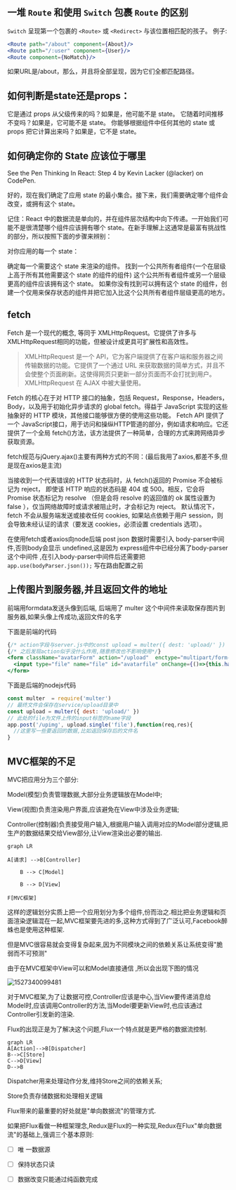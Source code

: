 ## 一堆 `Route` 和使用 `Switch` 包裹 `Route` 的区别

  `Switch` 呈现第一个包裹的 `<Route>` 或 `<Redirect>` 与该位置相匹配的孩子。
例子:

```jsx
<Route path="/about" component={About}/>
<Route path="/:user" component={User}/>
<Route component={NoMatch}/>
```

如果URL是/about，那么<About>，<User>并且<NoMatch>将全部呈现，因为它们全都匹配路径。

## 如何判断是state还是props：

它是通过 props 从父级传来的吗？如果是，他可能不是 state。
它随着时间推移不变吗？如果是，它可能不是 state。
你能够根据组件中任何其他的 state 或 props 把它计算出来吗？如果是，它不是 state。

## 如何确定你的 State 应该位于哪里

See the Pen Thinking In React: Step 4 by Kevin Lacker (@lacker) on CodePen.

好的，现在我们确定了应用 state 的最小集合。接下来，我们需要确定哪个组件会改变，或拥有这个 state。

记住：React 中的数据流是单向的，并在组件层次结构中向下传递。一开始我们可能不是很清楚哪个组件应该拥有哪个 state。在新手理解上这通常是最富有挑战性的部分，所以按照下面的步骤来辨别：

对你应用的每一个 state：

确定每一个需要这个 state 来渲染的组件。
找到一个公共所有者组件(一个在层级上高于所有其他需要这个 state 的组件的组件)
这个公共所有者组件或另一个层级更高的组件应该拥有这个 state。
如果你没有找到可以拥有这个 state 的组件，创建一个仅用来保存状态的组件并把它加入比这个公共所有者组件层级更高的地方。

## fetch

Fetch 是一个现代的概念, 等同于 XMLHttpRequest。它提供了许多与XMLHttpRequest相同的功能，但被设计成更具可扩展性和高效性。

> XMLHttpRequest 是一个 API，它为客户端提供了在客户端和服务器之间传输数据的功能。它提供了一个通过 URL 来获取数据的简单方式，并且不会使整个页面刷新。这使得网页只更新一部分页面而不会打扰到用户。XMLHttpRequest 在 AJAX 中被大量使用。

Fetch 的核心在于对 HTTP 接口的抽象，包括 Request，Response，Headers，Body，以及用于初始化异步请求的 global fetch。得益于 JavaScript 实现的这些抽象好的 HTTP 模块，其他接口能够很方便的使用这些功能。
Fetch API 提供了一个 JavaScript接口，用于访问和操纵HTTP管道的部分，例如请求和响应。它还提供了一个全局 fetch()方法，该方法提供了一种简单，合理的方式来跨网络异步获取资源。

fetch规范与jQuery.ajax()主要有两种方式的不同：(最后我用了axios,都差不多,但是现在axios是主流)

当接收到一个代表错误的 HTTP 状态码时，从 fetch()返回的 Promise 不会被标记为 reject， 即使该 HTTP 响应的状态码是 404 或 500。相反，它会将 Promise 状态标记为 resolve （但是会将 resolve 的返回值的 ok 属性设置为 false ），仅当网络故障时或请求被阻止时，才会标记为 reject。
默认情况下，fetch 不会从服务端发送或接收任何 cookies, 如果站点依赖于用户 session，则会导致未经认证的请求（要发送 cookies，必须设置 credentials 选项）。



在使用fetch或者axios向node后端 post json 数据时需要引入 body-parser中间件,否则body会显示 undefined,这是因为 express组件中已经分离了body-parser这个中间件 ,在引入body-parser中间件后还需要把 `app.use(bodyParser.json());` 写在路由配置之前

## 上传图片到服务器,并且返回文件的地址

前端用formdata发送头像到后端, 后端用了 multer 这个中间件来读取保存图片到服务器,如果头像上传成功,返回文件的名字

下面是前端的代码

```jsx
{/* action字段与server.js中的const upload = multer({ dest: 'upload/' }) 呼应 enctype必须设置为"multipart/form-data"才可以传输ormdata数据 */}
{/* 之后发现action似乎没什么作用,随意修改也不影响使用*/}
<form className="avatarForm" action="/upload"  enctype="multipart/form-data">
  <input type="file" name="file" id="avatarfile" onChange={()=>{this.handleAvatarChange()}}/>
</form>
```

下面是后端的nodejs代码

```javascript
const multer  = require('multer')
// 最终文件会保存在service/upload目录中
const upload = multer({ dest: 'upload/' })
// 此处的file为文件上传的input标签的name字段
app.post('/upimg', upload.single('file'),function(req,res){
  //这里写一些要返回的数据,比如返回保存后的文件名
}
```
## MVC框架的不足

MVC把应用分为三个部分:

Model(模型)负责管理数据,大部分业务逻辑放在Model中;

View(视图)负责渲染用户界面,应该避免在View中涉及业务逻辑;

Controller(控制器)负责接受用户输入,根据用户输入调用对应的Model部分逻辑,把生产的数据结果交给View部分,让View渲染出必要的输出.

```mermaid
graph LR

A[请求] -->B[Controller]

    B --> C[Model]

    B --> D[View]

F[MVC框架]

```

这样的逻辑划分实质上把一个应用划分为多个组件,份而治之.相比把业务逻辑和页面渲染逻辑混在一起,MVC框架要先进的多,这种方式得到了广泛认可,Facebook醉蛛也是使用这种框架.

但是MVC很容易就会变得复杂起来,因为不同模块之间的依赖关系让系统变得"脆弱而不可预测"

由于在MVC框架中View可以和Model直接通信 ,所以会出现下图的情况

![1527340099481](/tmp/1527340099481.png)

对于MVC框架,为了让数据可控,Controller应该是中心,当View要传递消息给Model时,应该调用Controller的方法,当Model要更新View时,也应该通过Controller引发新的渲染.

Flux的出现正是为了解决这个问题,Flux一个特点就是更严格的数据流控制.

```mermaid
graph LR
A[Action]-->B[Dispatcher]
B-->C[Store]
C-->D[View]
D-->B
```

Dispatcher用来处理动作分发,维持Store之间的依赖关系;

Store负责存储数据和处理相关逻辑

Flux带来的最重要的好处就是"单向数据流"的管理方式.

如果把Flux看做一种框架理念,Redux是Flux的一种实现,Redux在Flux"单向数据流"的基础上,强调三个基本原则:

- [ ] 唯 一数据源
- [ ] 保持状态只读
- [ ] 数据改变只能通过纯函数完成




